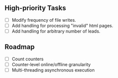 ## High-priority Tasks
- [ ] Modify frequency of file writes. 
- [ ] Add handling for processing "invalid" html pages. 
- [ ] Add handling for arbitrary number of leads.

## Roadmap
- [ ] Count counters
- [ ] Counter-level online/offline granularity
- [ ] Multi-threading asynchronous execution
